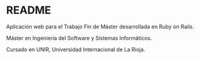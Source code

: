 # README

Aplicación web para el Trabajo Fin de Máster desarrollada en Ruby on Rails.

Máster en Ingeniería del Software y Sistemas Informáticos.

Cursado en UNIR, Universidad Internacional de La Rioja.
